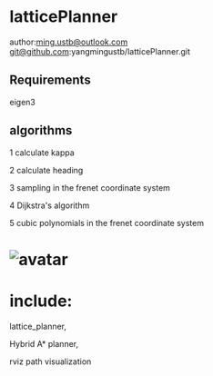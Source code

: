 # latticePlanner
author:ming.ustb@outlook.com
git@github.com:yangmingustb/latticePlanner.git

## Requirements
   eigen3


## algorithms
1 calculate kappa

2 calculate heading

3 sampling in the frenet coordinate system

4 Dijkstra's algorithm

5 cubic polynomials in the frenet coordinate system

#	![avatar](https://github.com/yangmingustb/latticePlanner/blob/master/graph/lattice1.png)

# include:

lattice_planner, 

Hybrid A* planner,

rviz path visualization


